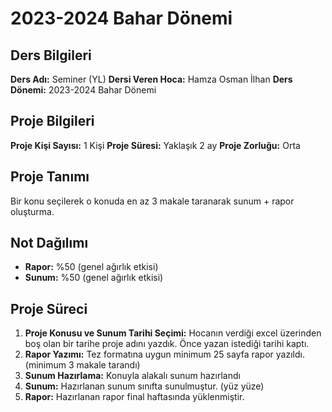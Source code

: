 # 2023-2024 Bahar Dönemi

## Ders Bilgileri
**Ders Adı:** Seminer (YL)
**Dersi Veren Hoca:** Hamza Osman İlhan
**Ders Dönemi:** 2023-2024 Bahar Dönemi  

## Proje Bilgileri
**Proje Kişi Sayısı:** 1 Kişi
**Proje Süresi:** Yaklaşık 2 ay
**Proje Zorluğu:** Orta 

## Proje Tanımı
Bir konu seçilerek o konuda en az 3 makale taranarak sunum + rapor oluşturma.

## Not Dağılımı
* **Rapor:** %50 (genel ağırlık etkisi)
* **Sunum:** %50 (genel ağırlık etkisi)

## Proje Süreci
1. **Proje Konusu ve Sunum Tarihi Seçimi:** Hocanın verdiği excel üzerinden boş olan bir tarihe proje adını yazdık. Önce yazan istediği tarihi kaptı.
1. **Rapor Yazımı:** Tez formatına uygun minimum 25 sayfa rapor yazıldı. (minimum 3 makale tarandı)
1. **Sunum Hazırlama:** Konuyla alakalı sunum hazırlandı
1. **Sunum:** Hazırlanan sunum sınıfta sunulmuştur. (yüz yüze)
1. **Rapor:** Hazırlanan rapor final haftasında yüklenmiştir.
